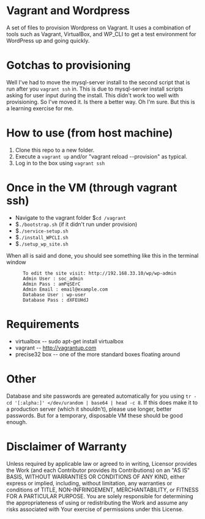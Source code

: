 Vagrant and Wordpress
====================

A set of files to provision Wordpress on Vagrant. It uses a combination of tools such as Vagrant, VirtualBox, and WP_CLI to get a test environment for WordPress up and going quickly.

Gotchas to provisioning
=======================
Well I've had to move the mysql-server install to the second script that is run after you `vagrant ssh` in. This is due to mysql-server install scripts asking for user input during the install. This didn't work too well with provisioning. So I've moved it. Is there a better way. Oh I'm sure. But this is a learning exercise for me. 

How to use (from host machine)
==============================
1. Clone this repo to a new folder. 
2. Execute a `vagrant up` and/or "vagrant reload --provision" as typical. 
3. Log in to the box  using `vagrant ssh`

Once in the VM (through vagrant ssh)
====================================
- Navigate to the vagrant folder $`cd /vagrant`
- $`./bootstrap.sh` (if it didn't run under provision)
- $`./service-setup.sh`
- $`./install_WPCLI.sh`
- $`./setup_wp_site.sh` 

When all is said and done, you should see something like this in the terminal window

```
      To edit the site visit: http://192.168.33.10/wp/wp-admin
      Admin User : soc_admin
      Admin Pass : amPqSErC
      Admin Email : email@example.com
      Database User : wp-user
      Database Pass : dXFEUHdJ
```


Requirements
============
* virtualbox -- sudo apt-get install virtualbox
* vagrant -- http://vagrantup.com
* precise32 box -- one of the more standard boxes floating around


Other
=====
Database and site passwords are gereated automatically for you using `tr -cd '[:alpha:]' </dev/urandom | base64 | head -c 8`. If this does make it to a production server (which it shouldn't), please use longer, better passwords. But for a temporary, disposable VM these should be good enough. 


Disclaimer of Warranty
======================
Unless required by applicable law or
      agreed to in writing, Licensor provides the Work (and each
      Contributor provides its Contributions) on an "AS IS" BASIS,
      WITHOUT WARRANTIES OR CONDITIONS OF ANY KIND, either express or
      implied, including, without limitation, any warranties or conditions
      of TITLE, NON-INFRINGEMENT, MERCHANTABILITY, or FITNESS FOR A
      PARTICULAR PURPOSE. You are solely responsible for determining the
      appropriateness of using or redistributing the Work and assume any
      risks associated with Your exercise of permissions under this License.
